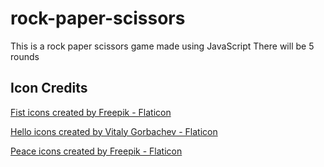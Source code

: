 # rock-paper-scissors
This is a rock paper scissors game made using JavaScript
There will be 5 rounds

<h2>Icon Credits</h2>
<a href="https://www.flaticon.com/free-icons/fist" title="fist icons">Fist icons created by Freepik - Flaticon</a>

<a href="https://www.flaticon.com/free-icons/hello" title="hello icons">Hello icons created by Vitaly Gorbachev - Flaticon</a>

<a href="https://www.flaticon.com/free-icons/peace" title="peace icons">Peace icons created by Freepik - Flaticon</a>